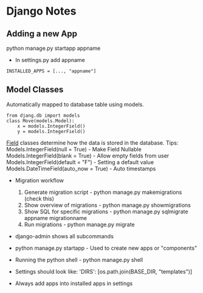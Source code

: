 # Django Notes
## Adding a new App 
python manage.py startapp appname
* In settings.py add appname
```
INSTALLED_APPS = [..., "appname"]
```

## Model Classes
Automatically mapped to database table using models.
```
from djang.db import models
class Move(models.Model):
	x = models.IntegerField()
	y = models.IntegerField()
 ```

[Field](https://docs.djangoproject.com/en/1.11/ref/models/fields/) classes determine how the data is stored in the database.
	Tips:
		Models.IntegerField(null = True) - Make Field Nullable
		Models.IntegerField(blank = True) - Allow empty fields from user
		Models.IntegerField(default = "F") - Setting a default value
		Models.DateTimeField(auto_now = True) - Auto timestamps
		
* Migration workflow
	1. Generate migration script - python manage.py makemigrations (check this)
	2. Show overview of migrations - python manage.py showmigrations
	3. Show SQL for specific migrations - python manage.py sqlmigrate appname migrationname
	4. Run migrations - python manage.py migrate

* django-admin shows all subcommands
* python manage.py startapp <appname> - Used to create new apps or "components"
* Running the python shell - python manage.py shell
* Settings should look like: 'DIRS': [os.path.join(BASE_DIR, "templates")]
* Always add apps into installed apps in settings
